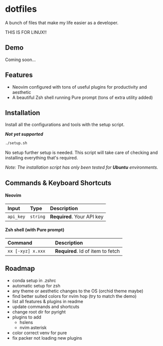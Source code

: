 
# dotfiles

A bunch of files that make my life easier as a developer.

THIS IS FOR LINUX!!


## Demo

Coming soon...

## Features

- Neovim configured with tons of useful plugins for productivity and aesthetic
- A beautiful Zsh shell running Pure prompt (tons of extra utility added)


## Installation

Install all the configurations and tools with the setup script.

***Not yet supported***

```bash
./setup.sh
```
No setup further setup is needed. This script will take care of checking and installing everything that's required.

*Note: The installation script has only been tested for **Ubuntu** environments.*
## Commands & Keyboard Shortcuts

#### Neovim

| Input | Type     | Description                |
| :-------- | :------- | :------------------------- |
| `api_key` | `string` | **Required**. Your API key |

#### Zsh shell (with Pure prompt)

| Command |     | Description                       |
| :-------- | :------- | :-------------------------------- |
| `xx [-xyz] x.xxx`      |  | **Required**. Id of item to fetch |




## Roadmap

- conda setup in .zshrc
- automatic setup for zsh
- any theme or aesthetic changes to the OS (orchid theme maybe)
- find better suited colors for nvim hop (try to match the demo)
- list all features & plugins in readme
- update commands and shortcuts
- change root dir for pyright
- plugins to add
  - hslens
  - nvim asterisk
- color correct venv for pure
- fix packer not loading new plugins
